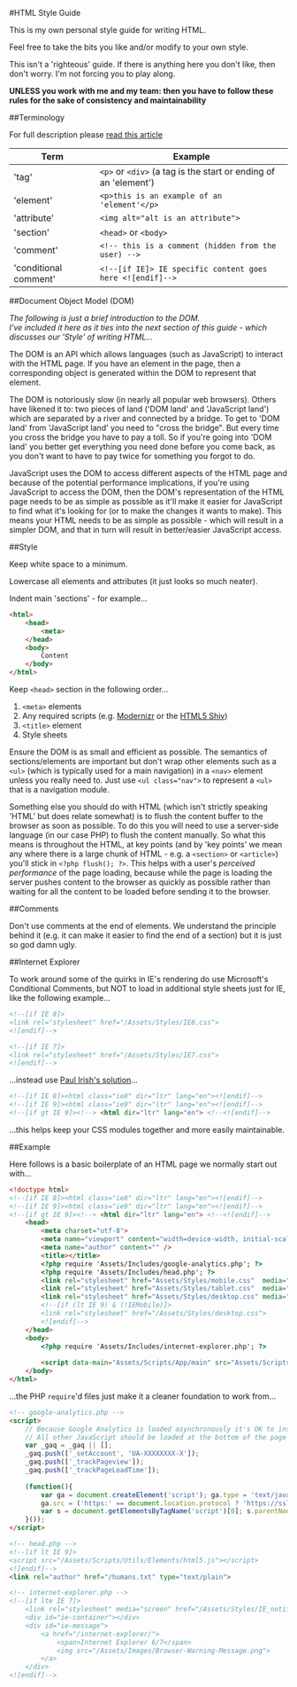 #HTML Style Guide

This is my own personal style guide for writing HTML. 

Feel free to take the bits you like and/or modify to your own style.

This isn't a 'righteous' guide. If there is anything here you don't like, then don't worry. I'm not forcing you to play along.

**UNLESS you work with me and my team: then you have to follow these rules for the sake of consistency and maintainability**

##Terminology

For full description please [read this article](http://www.456bereastreet.com/archive/200508/html_tags_vs_elements_vs_attributes/)

Term                  | Example
--------------------- | -------------
'tag'                 | `<p>` or `<div>` (a tag is the start or ending of an 'element')
'element'             | `<p>this is an example of an 'element'</p>`
'attribute'           | `<img alt="alt is an attribute">`
'section'             | `<head>` or `<body>`
'comment'             | `<!-- this is a comment (hidden from the user) -->`
'conditional comment' | `<!--[if IE]> IE specific content goes here <![endif]-->`

##Document Object Model (DOM)

*The following is just a brief introduction to the DOM.  
I've included it here as it ties into the next section of this guide - which discusses our 'Style' of writing HTML…*

The DOM is an API which allows languages (such as JavaScript) to interact with the HTML page. If you have an element in the page, then a corresponding object is generated within the DOM to represent that element.

The DOM is notoriously slow (in nearly all popular web browsers). Others have likened it to: two pieces of land ('DOM land' and 'JavaScript land') which are separated by a river and connected by a bridge. To get to 'DOM land' from 'JavaScript land' you need to "cross the bridge". But every time you cross the bridge you have to pay a toll. So if you're going into 'DOM land' you better get everything you need done before you come back, as you don't want to have to pay twice for something you forgot to do.

JavaScript uses the DOM to access different aspects of the HTML page and because of the potential performance implications, if you're using JavaScript to access the DOM, then the DOM's representation of the HTML page needs to be as simple as possible as it'll make it easier for JavaScript to find what it's looking for (or to make the changes it wants to make). This means your HTML needs to be as simple as possible - which will result in a simpler DOM, and that in turn will result in better/easier JavaScript access.

##Style

Keep white space to a minimum. 

Lowercase all elements and attributes (it just looks so much neater).

Indent main 'sections' - for example… 

```html
<html>
    <head>
        <meta>
    </head>
    <body>
        Content
    </body>
</html>
```

Keep `<head>` section in the following order… 

1. `<meta>` elements
2. Any required scripts (e.g. [Modernizr](http://modernizr.com/) or the [HTML5 Shiv](https://github.com/aFarkas/html5shiv))
3. `<title>` element
4. Style sheets

Ensure the DOM is as small and efficient as possible. The semantics of sections/elements are important but don't wrap other elements such as a `<ul>` (which is typically used for a main navigation) in a `<nav>` element unless you really need to. Just use `<ul class="nav">` to represent a `<ul>` that is a navigation module.

Something else you should do with HTML (which isn't strictly speaking 'HTML' but does relate somewhat) is to flush the content buffer to the browser as soon as possible. To do this you will need to use a server-side language (in our case PHP) to flush the content manually. So what this means is throughout the HTML, at key points (and by 'key points' we mean any where there is a large chunk of HTML - e.g. a `<section>` or `<article>`) you'll stick in `<?php flush(); ?>`. This helps with a user's *perceived performance* of the page loading, because while the page is loading the server pushes content to the browser as quickly as possible rather than waiting for all the content to be loaded before sending it to the browser.

##Comments

Don't use comments at the end of elements. We understand the principle behind it (e.g. it can make it easier to find the end of a section) but it is just so god damn ugly.

##Internet Explorer

To work around some of the quirks in IE's rendering do use Microsoft's Conditional Comments, but NOT to load in additional style sheets just for IE, like the following example...

```html
<!--[if IE 8]>
<link rel="stylesheet" href="/Assets/Styles/IE8.css">
<![endif]-->

<!--[if IE 7]>
<link rel="stylesheet" href="/Assets/Styles/IE7.css">
<![endif]-->
```

...instead use [Paul Irish's solution](http://paulirish.com/2008/conditional-stylesheets-vs-css-hacks-answer-neither/)…

```html
<!--[if IE 8]><html class="ie8" dir="ltr" lang="en"><![endif]-->
<!--[if IE 9]><html class="ie9" dir="ltr" lang="en"><![endif]-->
<!--[if gt IE 9]><!--> <html dir="ltr" lang="en"> <!--<![endif]-->
```

...this helps keep your CSS modules together and more easily maintainable.

##Example

Here follows is a basic boilerplate of an HTML page we normally start out with… 

```html
<!doctype html>
<!--[if IE 8]><html class="ie8" dir="ltr" lang="en"><![endif]-->
<!--[if IE 9]><html class="ie9" dir="ltr" lang="en"><![endif]-->
<!--[if gt IE 9]><!--> <html dir="ltr" lang="en"> <!--<![endif]-->
    <head>
        <meta charset="utf-8">
        <meta name="viewport" content="width=device-width, initial-scale=1">
        <meta name="author" content="" />
        <title></title>
        <?php require 'Assets/Includes/google-analytics.php'; ?>
        <?php require 'Assets/Includes/head.php'; ?>
        <link rel="stylesheet" href="Assets/Styles/mobile.css"  media="only screen and (min-width: 320px)">
        <link rel="stylesheet" href="Assets/Styles/tablet.css"  media="only screen and (min-width: 600px) and (max-width: 959px)">
        <link rel="stylesheet" href="Assets/Styles/desktop.css" media="only screen and (min-width: 960px)">
        <!--[if (lt IE 9) & (!IEMobile)]>
        <link rel="stylesheet" href="/Assets/Styles/desktop.css">
        <![endif]-->
    </head>
    <body>
        <?php require 'Assets/Includes/internet-explorer.php'; ?>
        
        <script data-main="Assets/Scripts/App/main" src="Assets/Scripts/require.js"></script>
    </body>
</html>
```

...the PHP `require`'d files just make it a cleaner foundation to work from...

```html
<!-- google-analytics.php -->
<script>
    // Because Google Analytics is loaded asynchronously it's OK to insert it at the top of the page
    // All other JavaScript should be loaded at the bottom of the page though.
    var _gaq = _gaq || [];
    _gaq.push(['_setAccount', 'UA-XXXXXXXX-X']);
    _gaq.push(['_trackPageview']);
    _gaq.push(['_trackPageLoadTime']);
    
    (function(){
        var ga = document.createElement('script'); ga.type = 'text/javascript'; ga.async = true;
        ga.src = ('https:' == document.location.protocol ? 'https://ssl' : 'http://www') + '.google-analytics.com/ga.js';
        var s = document.getElementsByTagName('script')[0]; s.parentNode.insertBefore(ga, s);
    }());
</script>
```

```html
<!-- head.php -->
<!--[if lt IE 9]>
<script src="/Assets/Scripts/Utils/Elements/html5.js"></script>
<![endif]-->
<link rel="author" href="/humans.txt" type="text/plain">
```

```html
<!-- internet-explorer.php -->
<!--[if lte IE 7]>
    <link rel="stylesheet" media="screen" href="/Assets/Styles/IE_notification.css" />
    <div id="ie-container"></div>
    <div id="ie-message">
    	<a href="/internet-explorer/">
    		<span>Internet Explorer 6/7</span>
    		<img src="/Assets/Images/Browser-Warning-Message.png">
    	</a>
    </div>
<![endif]-->

```